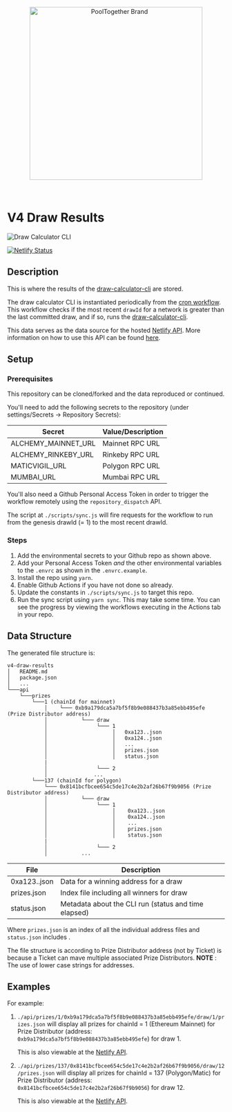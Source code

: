 <p align="center">
  <a href="https://github.com/pooltogether/pooltogether--brand-assets">
    <img src="https://github.com/pooltogether/pooltogether--brand-assets/blob/977e03604c49c63314450b5d432fe57d34747c66/logo/pooltogether-logo--purple-gradient.png?raw=true" alt="PoolTogether Brand" style="max-width:100%;" width="400">
  </a>
</p>

<br />

# V4 Draw Results

![Draw Calculator CLI](https://github.com/pooltogether/v4-draw-results/actions/workflows/cron.yml/badge.svg)

[![Netlify Status](https://api.netlify.com/api/v1/badges/27b08c1f-abf1-4e39-ba86-60bd8584302d/deploy-status)](https://app.netlify.com/sites/eager-fermat-3a8c47/deploys)

## Description

This is where the results of the [draw-calculator-cli](https://github.com/pooltogether/draw-calculator-cli) are stored.

The draw calculator CLI is instantiated periodically from the [cron workflow](./.github/workflows/cron.yml). This workflow checks if the most recent `drawId` for a network is greater than the last committed draw, and if so, runs the [draw-calculator-cli](https://github.com/pooltogether/draw-calculator-cli).

This data serves as the data source for the hosted [Netlify API](https://api.pooltogether.com/prizes/137/0x8141bcfbcee654c5de17c4e2b2af26b67f9b9056/draw/12/prizes.json). More information on how to use this API can be found [here](https://v4.docs.pooltogether.com/prize-api).

## Setup

### Prerequisites

This repository can be cloned/forked and the data reproduced or continued.

You'll need to add the following secrets to the repository (under settings/Secrets -> Repository Secrets):

| Secret              | Value/Description |
| ------------------- | ----------------- |
| ALCHEMY_MAINNET_URL | Mainnet RPC URL   |
| ALCHEMY_RINKEBY_URL | Rinkeby RPC URL   |
| MATICVIGIL_URL      | Polygon RPC URL   |
| MUMBAI_URL          | Mumbai RPC URL    |

You'll also need a Github Personal Access Token in order to trigger the workflow remotely using the `repository_dispatch` API.

The script at `./scripts/sync.js` will fire requests for the workflow to run from the genesis drawId (= 1) to the most recent drawId.

### Steps

1. Add the environmental secrets to your Github repo as shown above.
1. Add your Personal Access Token _and_ the other environmental variables to the `.envrc` as shown in the `.envrc.example`.
1. Install the repo using `yarn`.
1. Enable Github Actions if you have not done so already.
1. Update the constants in `./scripts/sync.js` to target this repo.
1. Run the sync script using `yarn sync`. This may take some time. You can see the progress by viewing the workflows executing in the Actions tab in your repo.

## Data Structure

The generated file structure is:

```
v4-draw-results
│   README.md
│   package.json
│   ...
└───api
    └───prizes
        └───1 (chainId for mainnet)
            │    └─── 0xb9a179dca5a7bf5f8b9e088437b3a85ebb495efe (Prize Distributor address)
            │           └─── draw
            │                └─── 1
            │                     │   0xa123..json
            │                     │   0xa124..json
            │                     │   ...
            │                     │   prizes.json
            │                     │   status.json
            |
            │                └─── 2
            │               ...
        └───137 (chainId for polygon)
            └─── 0x8141bcfbcee654c5de17c4e2b2af26b67f9b9056 (Prize Distributor address)
            │           └─── draw
            │                └─── 1
            │                     │    0xa123..json
            │                     │    0xa124..json
            │                     │    ...
            │                     │    prizes.json
            │                     │    status.json
            |
            │                └─── 2
            │           ...

```

| File         | Description                                          |
| ------------ | ---------------------------------------------------- |
| 0xa123..json | Data for a winning address for a draw                |
| prizes.json  | Index file including all winners for draw            |
| status.json  | Metadata about the CLI run (status and time elapsed) |

Where `prizes.json` is an index of all the individual address files and `status.json` includes .

The file structure is according to Prize Distributor address (not by Ticket) is because a Ticket can mave multiple associated Prize Distributors.
**NOTE** : The use of lower case strings for addresses.

## Examples

For example:

1. `./api/prizes/1/0xb9a179dca5a7bf5f8b9e088437b3a85ebb495efe/draw/1/prizes.json`
   will display all prizes for chainId = 1 (Ethereum Mainnet) for Prize Distributor (address: `0xb9a179dca5a7bf5f8b9e088437b3a85ebb495efe`) for draw 1.

   This is also viewable at the [Netlify API](https://api.pooltogether.com/prizes/1/0xb9a179dca5a7bf5f8b9e088437b3a85ebb495efe/draw/1/prizes.json).

1. `./api/prizes/137/0x8141bcfbcee654c5de17c4e2b2af26b67f9b9056/draw/12/prizes.json`
   will display all prizes for chainId = 137 (Polygon/Matic) for Prize Distributor (address: `0x8141bcfbcee654c5de17c4e2b2af26b67f9b9056`) for draw 12.

   This is also viewable at the [Netlify API](https://api.pooltogether.com/prizes/137/0x8141bcfbcee654c5de17c4e2b2af26b67f9b9056/draw/12/prizes.json).
